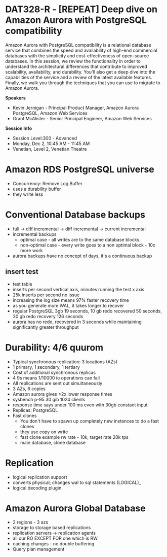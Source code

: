 # DAT328-R - [REPEAT] Deep dive on Amazon Aurora with PostgreSQL compatibility

Amazon Aurora with PostgreSQL compatibility is a relational database service that combines the speed and availability of high-end commercial databases with the simplicity and cost-effectiveness of open-source databases. In this session, we review the functionality in order to understand the architectural differences that contribute to improved scalability, availability, and durability. You'll also get a deep dive into the capabilities of the service and a review of the latest available features. Finally, we walk you through the techniques that you can use to migrate to Amazon Aurora.

**Speakers**

- Kevin Jernigan - Principal Product Manager, Amazon Aurora PostgreSQL, Amazon Web Services
- Grant McAlister - Senior Principal Engineer, Amazon Web Services

**Session Info**

- Session Level:300 - Advanced
- Monday, Dec 2, 10:45 AM - 11:45 AM
- Venetian, Level 2, Venetian Theatre

# Amazon RDS PostgreSQL universe

- Concurrency: Remove Log Buffer
- uses a durability buffer
- they write less

# Conventional Database backups

- full -> diff incremental -> diff incremental -> current incremental
- incremental backups
  - optimal case - all writes are to the same database blocks
  - non-optimal case - every write goes to a non optimal block - 10x more work
- aurora backups have no concept of days, it's a continuous backup

## insert test

- test table
- inserts per second vertical axis, minutes running the test x axis
- 25k inserts per second no issue
- increasing the log size means 97% faster recovery time
- as you generate more WAL, it takes longer to recover
- regular PostgreSQL 3gb 19 seconds, 10 gb redo recovered 50 seconds, 30 gb redo recovery 126 seconds
- aurora has no redo, recovered in 3 seconds while maintaining significantly greater throughput

# Durability: 4/6 quurom

- Typical synchronous replication: 3 locations (AZs)
- 1 primary, 1 secondary, 1 tertiary
- Cost of additional synchronous replicas
- 4 9s means 1/10000 io operations can fail
- All replications are sent out simultaneously
- 3 AZs, 6 copies
- Amazon aurora gives >2x lower response times
- sysbench p-95 30 gib 1024 clients
- response time says under 100 ms even with 30gb constant input
- Replicas: PostgreSQL
- Fast clones
  - You don't have to spawn up completely new instances to do a fast clones
  - they use copy on write
  - fast clone example rw rate - 10k, target rate 20k tps
  - main database, clone database

# Replication

- logical replication support
- converts physical; changes wal to sql statements (LOGICAL)\_
- logical decoding plugin

# Amazon Aurora Global Database

- 2 regions - 3 azs
- storage to storage based replications
- replication servers -> replication agents
- all our RO EXCEPT FOR one which is RW
- caching changes - no double buffering
- Query plan management
